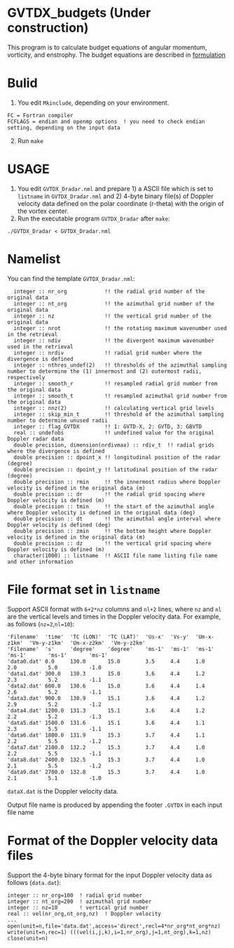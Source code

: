# GVTDX_budgets (Under construction)
This program is to calculate budget equations of angular momentum, vorticity, and enstrophy. 
The budget equations are described in [formulation](https://tomonori-93.github.io/GVTD-X/tools/docs/GVTDX_budgets_formulation.html)

# Bulid
1. You edit `Mkinclude`, depending on your environment. 
```
FC = Fortran compiler
FCFLAGS = endian and openmp options  ! you need to check endian setting, depending on the input data
```
2. Run `make`


# USAGE
1. You edit `GVTDX_Dradar.nml` and prepare 1) a ASCII file which is set to `listname` in `GVTDX_Dradar.nml` and 2) 4-byte binary file(s) of Doppler velocity data defined on the polar coordinate (r-theta) with the origin of the vortex center. 
2. Run the executable program `GVTDX_Dradar` after `make`: 
```
./GVTDX_Dradar < GVTDX_Dradar.nml
```


# Namelist
You can find the template `GVTDX_Dradar.nml`: 
```
  integer :: nr_org            !! the radial grid number of the original data
  integer :: nt_org            !! the azimuthal grid number of the original data
  integer :: nz                !! the vertical grid number of the original data
  integer :: nrot              !! the rotating maximum wavenumber used in the retrieval
  integer :: ndiv              !! the divergent maximum wavenumber used in the retrieval
  integer :: nrdiv             !! radial grid number where the divergence is defined
  integer :: nthres_undef(2)   !! thresholds of the azimuthal sampling number to determine the (1) innermost and (2) outermost radii, respectively
  integer :: smooth_r          !! resampled radial grid number from the original data
  integer :: smooth_t          !! resampled azimuthal grid number from the original data
  integer :: nnz(2)            !! calculating vertical grid levels
  integer :: skip_min_t        !! threshold of the azimuthal sampling number to determine unused radii
  integer :: flag_GVTDX        !! 1: GVTD-X, 2: GVTD, 3: GBVTD
  real :: undefobs             !! undefined value for the original Doppler radar data
  double precision, dimension(nrdivmax) :: rdiv_t  !! radial grids where the divergence is defined
  double precision :: dpoint_x !! longitudinal position of the radar (degree)
  double precision :: dpoint_y !! latitudinal position of the radar (degree)
  double precision :: rmin     !! the innermost radius where Doppler velocity is defined in the original data (m)
  double precision :: dr       !! the radial grid spacing where Doppler velocity is defined (m)
  double precision :: tmin     !! the start of the azimuthal angle where Doppler velocity is defined in the original data (deg)
  double precision :: dt       !! the azimuthal angle interval where Doppler velocity is defined (deg)
  double precision :: zmin     !! the bottom height where Doppler velocity is defined in the original data (m)
  double precision :: dz       !! the vertical grid spacing where Doppler velocity is defined (m)
  character(1000) :: listname  !! ASCII file name listing file name and other information
```


# File format set in `listname`
Support ASCII format with `6+2*nz` columns and `nl+2` lines, where `nz` and `nl` are the vertical levels and times in the Doppler velocity data.
For example, as follows (`nz=2`,`nl=10`): 
```
'Filename'  'time'  'TC (LON)'  'TC (LAT)'  'Us-x'  'Vs-y'  'Um-x-z1km'  'Vm-y-z1km'  'Um-x-z2km'  'Vm-y-z2km'  
'Filename'  's'     'degree'    'degree'    'ms-1'  'ms-1'  'ms-1'       'ms-1'       'ms-1'       'ms-1'       
'data0.dat' 0.0     130.0       15.0        3.5     4.4     1.0          2.0          5.0          -1.0         
'data1.dat' 300.0   130.3       15.0        3.6     4.4     1.2          2.3          5.2          -1.1         
'data2.dat' 600.0   130.6       15.0        3.6     4.4     1.4          2.6          5.2          -1.1         
'data3.dat' 900.0   130.9       15.1        3.6     4.4     1.2          2.9          5.2          -1.2         
'data4.dat' 1200.0  131.3       15.1        3.6     4.4     1.2          2.2          5.2          -1.3         
'data5.dat' 1500.0  131.6       15.1        3.6     4.4     1.1          2.3          5.5          -1.1         
'data6.dat' 1800.0  131.9       15.3        3.7     4.4     1.1          2.2          5.5          -1.2         
'data7.dat' 2100.0  132.2       15.3        3.7     4.4     1.0          2.2          5.5          -1.1         
'data8.dat' 2400.0  132.5       15.3        3.7     4.4     1.0          2.1          5.5          -1.2         
'data9.dat' 2700.0  132.8       15.3        3.7     4.4     1.0          2.1          5.1          -1.0         
```
`dataX.dat` is the Doppler velocity data. 

Output file name is produced by appending the footer `.GVTDX` in each input file name


# Format of the Doppler velocity data files
Support the 4-byte binary format for the input Doppler velocity data as follows (`data.dat`): 
```
integer :: nr_org=100  ! radial grid number
integer :: nt_org=200  ! azimuthal grid number
integer :: nz=10       ! vertical grid number
real :: vel(nr_org,nt_org,nz)  ! Doppler velocity
...
open(unit=n,file='data.dat',access='direct',recl=4*nr_org*nt_org*nz)
write(unit=n,rec=1) (((vel(i,j,k),i=1,nr_org),j=1,nt_org),k=1,nz)
close(unit=n)
```

